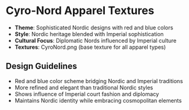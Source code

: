 # Cyro-Nord Apparel Textures

- **Theme**: Sophisticated Nordic designs with red and blue colors
- **Style**: Nordic heritage blended with Imperial sophistication
- **Cultural Focus**: Diplomatic Nords influenced by Imperial culture
- **Textures**: CyroNord.png (base texture for all apparel types)

## Design Guidelines
- Red and blue color scheme bridging Nordic and Imperial traditions
- More refined and elegant than traditional Nordic styles
- Shows influence of Imperial court fashion and diplomacy
- Maintains Nordic identity while embracing cosmopolitan elements